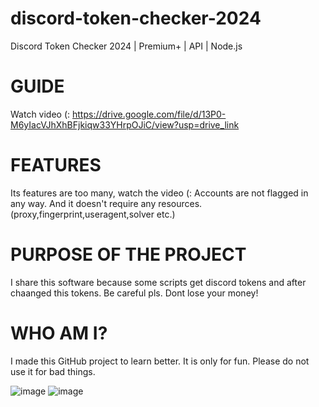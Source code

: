 # discord-token-checker-2024
Discord Token Checker 2024 | Premium+ | API | Node.js

# GUIDE
Watch video (:
https://drive.google.com/file/d/13P0-M6yIacVJhXhBFjkiqw33YHrpOJiC/view?usp=drive_link

# FEATURES
Its features are too many, watch the video (:
Accounts are not flagged in any way. And it doesn't require any resources. (proxy,fingerprint,useragent,solver etc.)

# PURPOSE OF THE PROJECT
I share this software because some scripts get discord tokens and after chaanged this tokens. Be careful pls. Dont lose your money!

# WHO AM I?
I made this GitHub project to learn better. It is only for fun. Please do not use it for bad things.

![image](https://github.com/wickercgr/discord-token-checker-2024/assets/50493788/af6daea6-fb7d-4e8f-b758-9b8e71cc2ce3)
![image](https://github.com/wickercgr/discord-token-checker-2024/assets/50493788/0a7e003e-3361-466f-89db-affc5dcb1f74)
